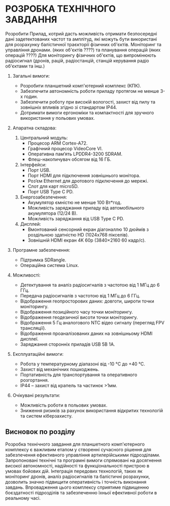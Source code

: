 # РОЗРОБКА ТЕХНІЧНОГО ЗАВДАННЯ
Розробити Прилад, котрий дасть можливість отримати безпосередні дані задетектованих частот та амплітуд, які можуть бути використані для розрахунку балістичної траєкторії фізичних об'єктів. Моніторинг та управління дронами. (яких об'єктів ????)  та планування операцій (яких операцій ????) Для моніторингу фізичних об'єктів, що випромінюють радіосигнал (дронів, рацій, радіостанцій, станцій керування радіо об'єктами та інш.)

1. Загальні вимоги:
    * Розробити планшетний комп'ютерний комплекс (КПК).  
    * Забезпечити автономність роботи приладу протягом не менше 3-х годин.  
    * Забезпечити роботу при високій вологості, захист від пилу та зовнішніх впливів згідно зі стандартом IP44.  
    * Дотримати вимоги ергономіки та компактності для зручного використання у польових умовах.

2. Апаратна складова:

   1. Центральний модуль:
        * Процесор ARM Cortex-A72.  
        * Графічний процесор VideoCore VI.  
        * Оперативна пам’ять LPDDR4-3200 SDRAM.  
        * Флеш-накопичувач обсягом від 16 ГБ.
   2. Інтерфейси:
        * Порт USB.  
        * Порт HDMI для підключення зовнішнього монітора.  
        * Роз’єм Ethernet для дротового підключення до мережі.  
        * Слот для карт microSD.  
        * Порт USB Type C PD.
   3. Енергозабезпечення:
        * Акумулятор ємністю не менше 100 Вт\*год.  
        * Можливість заряджання приладу від автомобільного акумулятора (12/24 В).  
        * Можливість заряджання від USB Type C PD.
   4. Дисплей:
        * Вмонтований сенсорний екран діагоналлю 10 дюймів з роздільною здатністю HD (1024x768 пікселів).  
        * Зовнішній HDMI екран 4K 60р (3840×2160  60 кадр/с).

3. Програмне забезпечення:

    * Підтримка SDRangle.  
    * Операційна система Linux.

4. Можливості:
    * Детектування та аналіз радіосигналів з частотою від 1 МГц до 6 ГГц.  
    * Передача радіосигналів з частотою від 1 МГц до 6 ГГц.  
    * Відображення геопросторових даних: довготи, широти точки моніторингу.  
    * Відображення позиційного часу точки моніторингу.  
    * Відображення геодезичної висоти точки моніторингу.  
    * Відображення 5 Гц аналогового NTC відео сигналу (перегляд FPV трансляції).  
    * Відображення проаналізованих даних на зовнішньому HDMI дисплеї.  
    * Заряджання сторонніх приладів USB 5В 1А.

5. Експлуатаційні вимоги:
    * Робота у температурному діапазоні від \-10 °C до \+40 °C.  
    * Захист від механічних пошкоджень.  
    * Портативність для транспортування та оперативного розгортання.  
    * IP44 – захист від крапель та частинок \>1мм.

6. Очікувані результати:
    * Можливість роботи в польових умовах.  
    * Зниження ризиків за рахунок використання відкритих технологій та систем кіберзахисту.

## Висновок по розділу

Розробка технічного завдання для планшетного комп'ютерного комплексу є важливим етапом у створенні сучасного рішення для забезпечення ефективного управління артилерійськими підрозділами. Запропоновані технічні та програмні вимоги спрямовані на досягнення високої автономності, надійності та функціональності пристрою в умовах бойових дій. Інтеграція передових технологій, таких як моніторинг дронів, аналіз радіосигналів та балістичні розрахунки, дозволить значно підвищити оперативність і точність виконання завдань. Впровадження цього комплексу сприятиме підвищенню боєздатності підрозділів та забезпеченню їхньої ефективної роботи в реальному часі.